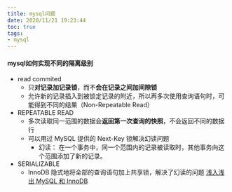 ```yaml
---
title: mysql问题
date: 2020/11/21 19:23:44
toc: true
tags:
- mysql
---
```



<!--more-->


#### mysql如何实现不同的隔离级别
* read commited
  * 只**对记录加记录锁**，而不**会在记录之间加间隙锁**
  * 允许新的记录插入到被锁定记录的附近，所以再多次使用查询语句时，可能得到不同的结果（Non-Repeatable Read）
* REPEATABLE READ
  * 多次读取同一范围的数据会**返回第一次查询的快照**，不会返回不同的数据行
  * 可以用过 MySQL 提供的 Next-Key 锁解决幻读问题
    * 幻读： 在一个事务中，同一个范围内的记录被读取时，其他事务向这个范围添加了新的记录。
* SERIALIZABLE 
  * InnoDB 隐式地将全部的查询语句加上共享锁，解决了幻读的问题
[浅入浅出 MySQL 和 InnoDB](https://draveness.me/mysql-innodb/)

